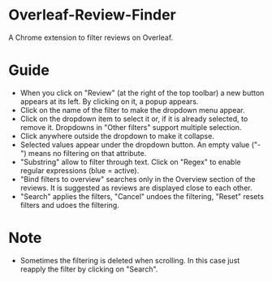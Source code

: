 # Overleaf-Review-Finder
A Chrome extension to filter reviews on Overleaf.

# Guide
- When you click on "Review" (at the right of the top toolbar) a new button appears at its left. By clicking on it, a popup appears.
- Click on the name of the filter to make the dropdown menu appear.
- Click on the dropdown item to select it or, if it is already selected, to remove it. Dropdowns in "Other filters" support multiple selection.
- Click anywhere outside the dropdown to make it collapse.
- Selected values appear under the dropdown button. An empty value ("-") means no filtering on that attribute.
- "Substring" allow to filter through text. Click on "Regex" to enable regular expressions (blue = active).
- "Bind filters to overview" searches only in the Overview section of the reviews. It is suggested as reviews are displayed close to each other.
- "Search" applies the filters, "Cancel" undoes the filtering, "Reset" resets filters and udoes the filtering.

# Note
- Sometimes the filtering is deleted when scrolling. In this case just reapply the filter by clicking on "Search".



